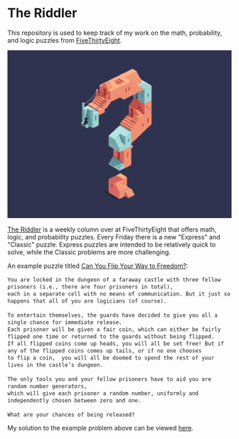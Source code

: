 # The Riddler

This repository is used to keep track of my work on the math, probability, and logic puzzles from [FiveThirtyEight](https://fivethirtyeight.com/). 

![Logo](https://github.com/Booleans/riddler-538/blob/main/img/riddler_logo.gif)

[The Riddler](https://fivethirtyeight.com/tag/the-riddler/) is a weekly column over at FiveThirtyEight that offers math, logic, and probability puzzles. Every Friday there is a new "Express" and "Classic" puzzle.
Express puzzles are intended to be relatively quick to solve, while the Classic problems are more challenging. 

An example puzzle titled [Can You Flip Your Way to Freedom?](https://fivethirtyeight.com/features/can-you-flip-your-way-to-freedom/):
```
You are locked in the dungeon of a faraway castle with three fellow prisoners (i.e., there are four prisoners in total), 
each in a separate cell with no means of communication. But it just so happens that all of you are logicians (of course).

To entertain themselves, the guards have decided to give you all a single chance for immediate release. 
Each prisoner will be given a fair coin, which can either be fairly flipped one time or returned to the guards without being flipped. 
If all flipped coins come up heads, you will all be set free! But if any of the flipped coins comes up tails, or if no one chooses
to flip a coin,  you will all be doomed to spend the rest of your lives in the castle’s dungeon.

The only tools you and your fellow prisoners have to aid you are random number generators, 
which will give each prisoner a random number, uniformly and independently chosen between zero and one.

What are your chances of being released?
```

My solution to the example problem above can be viewed [here](https://nbviewer.org/github/Booleans/riddler-538/blob/main/flip-to-freedom.ipynb). 
